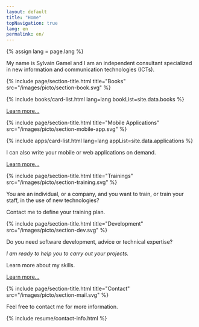 ```yaml
---
layout: default
title: "Home"
topNavigation: true
lang: en
permalink: en/
---
```


{% assign lang = page.lang %}


My name is Sylvain Gamel and I am an independent consultant specialized 
in new information and communication technologies (ICTs).


{% include page/section-title.html 
    title="Books"
    src="/images/picto/section-book.svg" %}

{% include books/card-list.html lang=lang bookList=site.data.books %}

[Learn more...](/en/books)



{% include page/section-title.html 
    title="Mobile Applications"
    src="/images/picto/section-mobile-app.svg" %}

{% include apps/card-list.html lang=lang appList=site.data.applications %}

I can also write your mobile or web applications on demand.

[Learn more...](/en/applications)



{% include page/section-title.html 
    title="Trainings"
    src="/images/picto/section-training.svg" %}

You are an individual, or a company, and you want to train, 
or train your staff, in the use of new technologies?

Contact me to define your training plan.


{% include page/section-title.html 
    title="Development"
    src="/images/picto/section-dev.svg" %}


Do you need software development, advice or technical expertise?

*I am ready to help you to carry out your projects.*

Learn more about my skills.


[Learn more...](/fr/a-propos)


{% include page/section-title.html 
    title="Contact"
    src="/images/picto/section-mail.svg" %}


Feel free to contact me for more information.

{% include resume/contact-info.html %}
